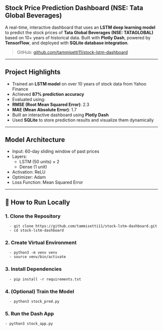 ## **Stock Price Prediction Dashboard (NSE: Tata Global Beverages)**

A real-time, interactive dashboard that uses an **LSTM deep learning model** to predict the stock prices of **Tata Global Beverages (NSE: TATAGLOBAL)** based on 10+ years of historical data. Built with **Plotly Dash**, powered by **TensorFlow**, and deployed with **SQLite database integration**.

> GitHub: [github.com/tammisetti11/stock-lstm-dashboard](https://github.com/tammisetti11/stock-lstm-dashboard)

---

## **Project Highlights**

-  Trained an **LSTM model** on over 10 years of stock data from Yahoo Finance
-  Achieved **87% prediction accuracy**  
-  Evaluated using:
  - **RMSE (Root Mean Squared Error)**: 2.3
  - **MAE (Mean Absolute Error)**: 1.7
-  Built an interactive dashboard using **Plotly Dash**
-  Used **SQLite** to store prediction results and visualize them dynamically

---

## **Model Architecture**

- Input: 60-day sliding window of past prices
- Layers:
  - LSTM (50 units) × 2
  - Dense (1 unit)
- Activation: ReLU
- Optimizer: Adam
- Loss Function: Mean Squared Error

---
## 🚀 How to Run Locally


### 1. Clone the Repository
```
  - git clone https://github.com/tammisetti11/stock-lstm-dashboard.git
  - cd stock-lstm-dashboard
```
### 2. Create Virtual Environment
```
  - python3 -m venv venv
  - source venv/bin/activate
```
### 3. Install Dependencies
```
  - pip install -r requirements.txt
```
### 4. (Optional) Train the Model
```
  - python3 stock_pred.py
```
### 5. Run the Dash App
```
- python3 stock_app.py
```


